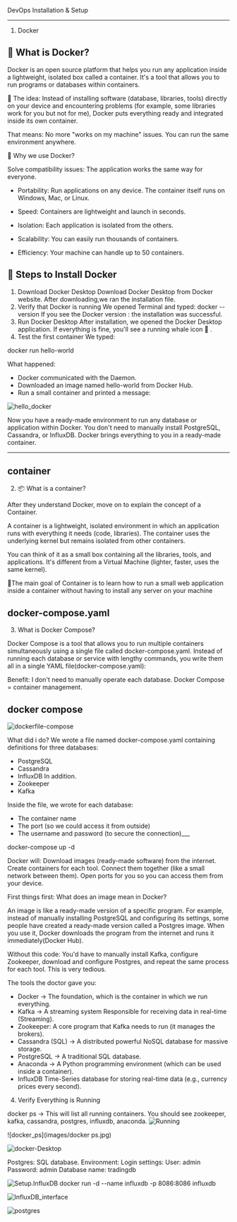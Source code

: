 DevOps
Installation & Setup

___
1. Docker 
## 🐳 What is Docker?

Docker is an open source platform that helps you run any application inside a lightweight, isolated box called a container.
It's a tool that allows you to run programs or databases within containers.

🔹 The idea:
Instead of installing software (database, libraries, tools) directly on your device and encountering problems (for example, some libraries work for you but not for me), Docker puts everything ready and integrated inside its own container.

That means:
No more "works on my machine" issues.
You can run the same environment anywhere.

🎯 Why we use Docker?

Solve compatibility issues: The application works the same way for everyone.

- Portability: Run applications on any device.
The container itself runs on Windows, Mac, or Linux.

- Speed: Containers are lightweight and launch in seconds.

- Isolation: Each application is isolated from the others.

- Scalability: You can easily run thousands of containers.

- Efficiency: Your machine can handle up to 50 containers.

## 🐳 Steps to Install Docker 

1. Download Docker Desktop
Download Docker Desktop from Docker website.
After downloading,we ran the installation file.
2. Verify that Docker is running
We opened Terminal and typed:
docker --version
If you see the Docker version : the installation was successful.
3. Run Docker Desktop
After installation, we opened the Docker Desktop application.
If everything is fine, you'll see a running whale icon 🐳 .
4. Test the first container
We typed:

docker run hello-world


What happened:
- Docker communicated with the Daemon.
- Downloaded an image named hello-world from Docker Hub.
- Run a small container and printed a message:



![hello_docker](images/hello-docker.png)

Now you have a ready-made environment to run any database or application within Docker.
You don't need to manually install PostgreSQL, Cassandra, or InfluxDB. Docker brings everything to you in a ready-made container.

___
## container
2. 📦 What is a container?

After they understand Docker, move on to explain the concept of a Container.

A container is a lightweight, isolated environment in which an application runs with everything it needs (code, libraries).
The container uses the underlying kernel but remains isolated from other containers.

You can think of it as a small box containing all the libraries, tools, and applications.
It's different from a Virtual Machine (lighter, faster, uses the same kernel).

🎯The main goal of Container is to learn how to run a small web application inside a container without having to install any server on your machine




## docker-compose.yaml

3. What is Docker Compose?

Docker Compose is a tool that allows you to run multiple containers simultaneously using a single file called docker-compose.yaml.
Instead of running each database or service with lengthy commands, you write them all in a single YAML file(docker-compose.yaml):

Benefit: I don't need to manually operate each database.
Docker Compose = container management.

## docker compose 
![dockerfile-compose](images/docker-compose.png)

What did i do?
We wrote a file named docker-compose.yaml containing definitions for three databases:
- PostgreSQL
- Cassandra
- InfluxDB
In addition. 
- Zookeeper 
- Kafka

Inside the file, we wrote for each database:
- The container name
- The port (so we could access it from outside)
- The username and password (to secure the connection)___

docker-compose up -d

Docker will:
Download images (ready-made software) from the internet.
Create containers for each tool.
Connect them together (like a small network between them).
Open ports for you so you can access them from your device.

First things first: What does an image mean in Docker?

An image is like a ready-made version of a specific program.
For example, instead of manually installing PostgreSQL and configuring its settings, some people have created a ready-made version called a Postgres image.
When you use it, Docker downloads the program from the internet and runs it immediately(Docker Hub).

Without this code: You'd have to manually install Kafka, configure Zookeeper, download and configure Postgres, and repeat the same process for each tool. This is very tedious.

The tools the doctor gave you:

- Docker → The foundation, which is the container in which we run everything.
- Kafka → A streaming system Responsible for receiving data in real-time (Streaming).
- Zookeeper: A core program that Kafka needs to run (it manages the brokers).
- Cassandra (SQL) → A distributed powerful NoSQL database for massive storage.
- PostgreSQL → A traditional SQL database.
- Anaconda → A Python programming environment (which can be used inside a container).
- InfluxDB Time-Series database for storing real-time data (e.g., currency prices every second).



4. Verify Everything is Running

docker ps → This will list all running containers. You should see zookeeper, kafka, cassandra, postgres, influxdb, anaconda.
![Running](images/Running.jpg)



![docker_ps](images/docker ps.jpg)



![docker-Desktop](images/Docker.png)



Postgres: SQL database.
Environment: Login settings:
User: admin
Password: admin
Database name: tradingdb


![Setup.InfluxDB](images/Setup.jpg)
docker run -d --name influxdb -p 8086:8086 influxdb


![InfluxDB_interface](images/InfluxDB.jpg)



![postgres](images/postgres.jpg)

